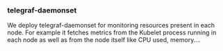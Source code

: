 ### telegraf-daemonset
We deploy telegraf-daemonset for monitoring resources present in each node. For example it fetches metrics from the Kubelet process running in each node as well as from the node itself like CPU used, memory....
